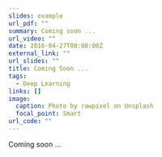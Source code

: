 ```yaml
---
slides: example
url_pdf: ""
summary: Coming soon ...
url_video: ""
date: 2016-04-27T00:00:00Z
external_link: ""
url_slides: ""
title: Coming Soon ...
tags:
  - Deep Learning
links: []
image:
  caption: Photo by rawpixel on Unsplash
  focal_point: Smart
url_code: ""
---
```

Coming soon ...